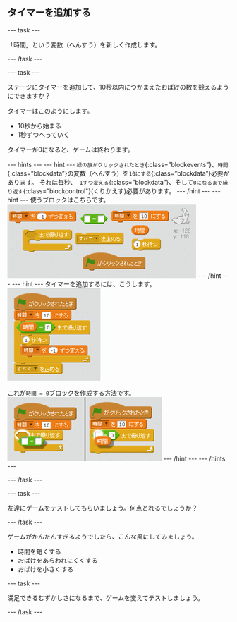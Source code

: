 ## タイマーを追加する

\--- task \---

「時間」という変数（へんすう）を新しく作成します。

\--- /task \---

\--- task \---

ステージにタイマーを追加して、10秒以内につかまえたおばけの数を競えるようにできますか？

タイマーはこのようにします。

+ 10秒から始まる
+ 1秒ずつへっていく

タイマーが0になると、ゲームは終わります。

\--- hints \--- \--- hint \--- `緑の旗がクリックされたとき`{:class=”blockevents”}、`時間`{:class=”blockdata”}の変数（へんすう）を`10にする`{:class=”blockdata”}必要があります。 それは毎秒、`-1ずつ変える`{:class=”blockdata”}、そして`0になるまで繰り返す`{:class=”blockcontrol"}(くりかえす)必要があります。 \--- /hint \--- \--- hint \--- 使うブロックはこちらです。 ![screenshot](images/ghost-timer-blocks.png) \--- /hint \--- \--- hint \--- タイマーを追加するには、こうします。 ![screenshot](images/ghost-timer-code.png)

これが`時間 = 0`ブロックを作成する方法です。 ![screenshot](images/ghost-timer-help.png) \--- /hint \--- \--- /hints \---

\--- /task \---

\--- task \---

友達にゲームをテストしてもらいましょう。何点とれるでしょうか？

\--- /task \---

ゲームがかんたんすぎるようでしたら、こんな風にしてみましょう。

+ 時間を短くする
+ おばけをあらわれにくくする
+ おばけを小さくする

\--- task \---

満足できるむずかしさになるまで、ゲームを変えてテストしましょう。

\--- /task \---